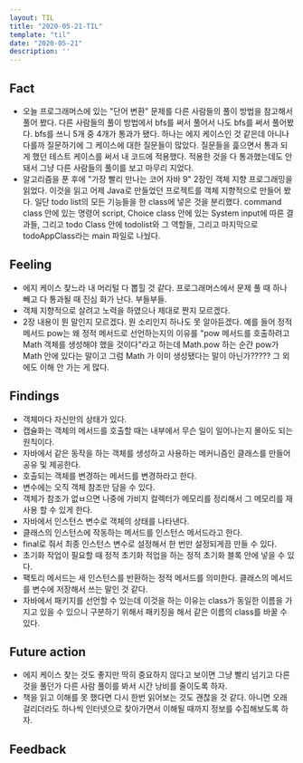 ```yaml
---
layout: TIL
title: "2020-05-21-TIL"
template: "til"
date: "2020-05-21"
description: ''
---
```


## Fact

- 오늘 프로그래머스에 있는 &quot;단어 변환&quot; 문제를 다른 사람들의 풀이 방법을 참고해서 풀어 봤다. 다른 사람들의 풀이 방법에서 bfs를 써서 풀어서 나도 bfs를 써서 풀어봤다. bfs를 쓰니 5개 중 4개가 통과가 됐다. 하나는 에지 케이스인 것 같은데 아니나 다를까 질문하기에 그 케이스에 대한 질문들이 많았다. 질문들을 흝으면서 통과 되게 했던 테스트 케이스를 써서 내 코드에 적용했다. 적용한 것을 다 통과했는데도 안돼서 그냥 다른 사람들의 풀이를 보고 마무리 지었다.
- 알고리즘을 푼 후에 &quot;가장 빨리 만나는 코어 자바 9&quot; 2장인 객체 지향 프로그래밍을 읽었다. 이것을 읽고 어제 Java로 만들었던 프로젝트를 객체 지향적으로 만들어 봤다. 일단 todo list의 모든 기능들을 한 class에 넣은 것을 분리했다. command class 안에 있는 명령어 script, Choice class 안에 있는 System input에 따른 결과들, 그리고 todo Class 안에 todolist와 그 역할들, 그리고 마지막으로 todoAppClass라는 main 파일로 나눴다.

## Feeling

- 에지 케이스 찾느라 내 머리털 다 뽑힐 것 같다. 프로그래머스에서 문제 풀 때 하나 빼고 다 통과될 때 진심 화가 난다. 부들부들.
- 객체 지향적으로 살려고 노력을 하였으나 제대로 짠지 모르겠다.
- 2장 내용이 뭔 말인지 모르겠다. 뭔 소리인지 하나도 못 알아듣겠다. 예를 들어 정적 메서드 pow는 왜 정적 메서드로 선언하는지의 이유를 &quot;pow 메서드를 호출하려고 Math 객체를 생성해야 했을 것이다&quot;라고 하는데 Math.pow 하는 순간 pow가 Math 안에 있다는 말이고 그럼 Math 가 이미 생성됐다는 말이 아닌가????? 그 외에도 이해 안 가는 게 많다.

## Findings

- 객체마다 자신만의 상태가 있다.
- 캡슐화는 객체의 메서드를 호출할 때는 내부에서 무슨 일이 일어나는지 몰아도 되는 원칙이다.
- 자바에서 같은 동작을 하는 객체를 생성하고 사용하는 메커니즘인 클래스를 만들어 공유 및 제공한다.
- 호출되는 객체를 변경하는 메서드를 변경하라고 한다.
- 변수에는 오직 객체 참조만 담을 수 있다.
- 객체가 참조가 없ㅂ으면 나중에 가비지 컬렉터가 메모리를 정리해서 그 메모리를 재사용 할 수 있게 한다.
- 자바에서 인스턴스 변수로 객체의 상태를 나타낸다.
- 클래스의 인스턴스에 작동하는 메서드를 인스턴스 메서드라고 한다.
- final로 줘서 최종 인스턴스 변수로 설정해서 한 번만 설정되게끔 만들 수 있다.
- 초기화 작업이 필요할 때 정적 초기화 적업을 하는 정적 초기화 블록 안에 넣을 수 있다.
- 팩토리 메서드는 새 인스턴스를 반환하는 정적 메서드를 의미한다. 클래스의 메서드를 변수에 저장해서 쓰는 말인 것 같다.
- 자바에서 패키지를 선언할 수 있는데 이것을 하는 이유는 class가 동일한 이름을 가지고 있을 수 있으니 구분하기 위해서 패키징을 해서 같은 이름의 class를 바꿀 수 있다.

## Future action

- 에지 케이스 찾는 것도 좋지만 딱히 중요하지 않다고 보이면 그냥 빨리 넘기고 다른 것을 풀던가 다른 사람 풀이를 봐서 시간 낭비를 줄이도록 하자.
- 책을 읽고 이해를 못 했다면 다시 한번 읽어보는 것도 괜찮을 것 같다. 아니면 오래 걸리더라도 하나씩 인터넷으로 찾아가면서 이해될 때까지 정보를 수집해보도록 하자.

## Feedback
